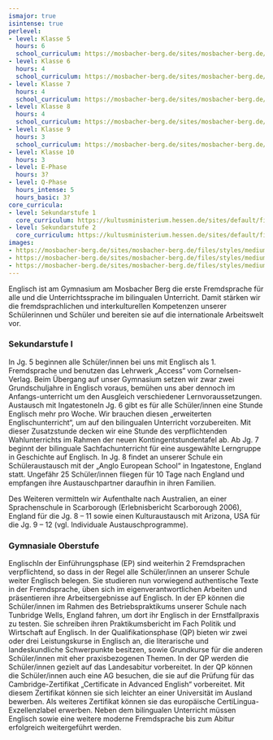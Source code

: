 ```yaml
---
ismajor: true
isintense: true
perlevel:
- level: Klasse 5
  hours: 6
  school_curriculum: https://mosbacher-berg.de/sites/mosbacher-berg.de/files/binaries/Fachcurriculum%20Englisch_Klasse%205.pdf
- level: Klasse 6
  hours: 4
  school_curriculum: https://mosbacher-berg.de/sites/mosbacher-berg.de/files/binaries/FC%20Englisch%206.pdf
- level: Klasse 7
  hours: 4
  school_curriculum: https://mosbacher-berg.de/sites/mosbacher-berg.de/files/binaries/FC%207%20Englisch.pdf
- level: Klasse 8
  hours: 4
  school_curriculum: https://mosbacher-berg.de/sites/mosbacher-berg.de/files/binaries/FC%20Englisch%208%20final%20version.pdf
- level: Klasse 9
  hours: 3
  school_curriculum: https://mosbacher-berg.de/sites/mosbacher-berg.de/files/binaries/FC%20Englisch%209_0.pdf
- level: Klasse 10
  hours: 3
- level: E-Phase
  hours: 3?
- level: Q-Phase
  hours_intense: 5
  hours_basic: 3?
core_curricula:
- level: Sekundarstufe 1
  core_curriculum: https://kultusministerium.hessen.de/sites/default/files/media/hkm/kerncurriculum_moderne_fremdsprachen_gymnasialer_bildungsgang_sekundarstufe_i.pdf
- level: Sekundarstufe 2
  core_curriculum: https://kultusministerium.hessen.de/sites/default/files/media/hkm/kcgo_englisch.pdf
images:
- https://mosbacher-berg.de/sites/mosbacher-berg.de/files/styles/medium/public/Cutty%20Sark%202012.jpg?itok=7VaAlvWU
- https://mosbacher-berg.de/sites/mosbacher-berg.de/files/styles/medium/public/Ingatestone_0.jpg
- https://mosbacher-berg.de/sites/mosbacher-berg.de/files/styles/medium/public/Internationalit__t_England.JPG
---
```


Englisch ist am Gymnasium am Mosbacher Berg die erste Fremdsprache für alle und die Unterrichtssprache im bilingualen Unterricht. Damit stärken wir die fremdsprachlichen und interkulturellen Kompetenzen unserer Schülerinnen und Schüler und bereiten sie auf die internationale Arbeitswelt vor.

### Sekundarstufe I

In Jg. 5 beginnen alle Schüler/innen bei uns mit Englisch als 1. Fremdsprache und benutzen das Lehrwerk „Access“ vom Cornelsen-Verlag. Beim Übergang auf unser Gymnasium setzen wir zwar zwei Grundschuljahre in Englisch voraus, bemühen uns aber dennoch im Anfangs-unterricht um den Ausgleich verschiedener Lernvoraussetzungen.
Austausch mit IngatestoneIn Jg. 6 gibt es für alle Schüler/innen eine Stunde Englisch mehr pro Woche. Wir brauchen diesen „erweiterten Englischunterricht“, um auf den bilingualen Unterricht vorzubereiten. Mit dieser Zusatzstunde decken wir eine Stunde des verpflichtenden Wahlunterrichts im Rahmen der neuen Kontingentstundentafel ab.
Ab Jg. 7 beginnt der bilinguale Sachfachunterricht für eine ausgewählte Lerngruppe in Geschichte auf Englisch.
In Jg. 8 findet an unserer Schule ein Schüleraustausch mit der „Anglo European School“ in Ingatestone, England statt. Ungefähr 25 Schüler/innen fliegen für 10 Tage nach England und empfangen ihre Austauschpartner daraufhin in ihren Familien.

Des Weiteren vermitteln wir Aufenthalte nach Australien, an einer Sprachenschule in Scarborough (Erlebnisbericht Scarborough 2006), England für die Jg. 8 – 11 sowie einen Kulturaustausch mit Arizona, USA für die Jg. 9 – 12 (vgl. Individuale Austauschprogramme).

### Gymnasiale Oberstufe

EnglischIn der Einführungsphase (EP) sind weiterhin 2 Fremdsprachen verpflichtend, so dass in der Regel alle Schüler/innen an unserer Schule weiter Englisch belegen. Sie studieren nun vorwiegend authentische Texte in der Fremdsprache, üben sich im eigenverantwortlichen Arbeiten und präsentieren ihre Arbeitsergebnisse auf Englisch. In der EP können die Schüler/innen im Rahmen des Betriebspraktikums unserer Schule nach Tunbridge Wells, England fahren, um dort ihr Englisch in der Ernstfallpraxis zu testen. Sie schreiben ihren Praktikumsbericht im Fach Politik und Wirtschaft auf Englisch.
In der Qualifikationsphase (QP) bieten wir zwei oder drei Leistungskurse in Englisch an, die literarische und landeskundliche Schwerpunkte besitzen, sowie Grundkurse für die anderen Schüler/innen mit eher praxisbezogenen Themen. In der QP werden die Schüler/innen gezielt auf das Landesabitur vorbereitet.
In der QP können die Schüler/innen auch eine AG besuchen, die sie auf die Prüfung für das Cambridge-Zertifikat „Certificate in Advanced English“ vorbereitet. Mit diesem Zertifikat können sie sich leichter an einer Universität im Ausland bewerben. Als weiteres Zertifikat können sie das europäische CertiLingua-Exzellenzlabel erwerben. Neben dem bilingualen Unterricht müssen Englisch sowie eine weitere moderne Fremdsprache bis zum Abitur erfolgreich weitergeführt werden.
